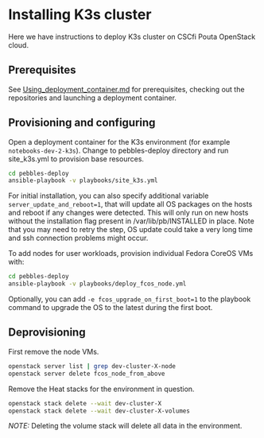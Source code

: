 # Installing K3s cluster

Here we have instructions to deploy K3s cluster on CSCfi Pouta OpenStack cloud.

## Prerequisites

See [Using_deployment_container.md](Using_deployment_container.md) for prerequisites, checking out the repositories and
launching a deployment container.

## Provisioning and configuring

Open a deployment container for the K3s environment (for example `notebooks-dev-2-k3s`). Change to pebbles-deploy
directory and run site_k3s.yml to provision base resources.

```bash
cd pebbles-deploy
ansible-playbook -v playbooks/site_k3s.yml
```

For initial installation, you can also specify additional variable `server_update_and_reboot=1`, that will update all OS
packages on the hosts and reboot if any changes were detected. This will only run on new hosts without the installation
flag present in /var/lib/pb/INSTALLED in place. Note that you may need to retry the step, OS update could take a very
long time and ssh connection problems might occur.

To add nodes for user workloads, provision individual Fedora CoreOS VMs with:

```bash
cd pebbles-deploy
ansible-playbook -v playbooks/deploy_fcos_node.yml
```

Optionally, you can add `-e fcos_upgrade_on_first_boot=1` to the playbook command to upgrade the OS to the latest
during the first boot.

## Deprovisioning

First remove the node VMs.

```bash
openstack server list | grep dev-cluster-X-node
openstack server delete fcos_node_from_above
```

Remove the Heat stacks for the environment in question.

```bash
openstack stack delete --wait dev-cluster-X 
openstack stack delete --wait dev-cluster-X-volumes
```

*NOTE:* Deleting the volume stack will delete all data in the environment.
